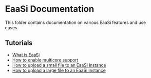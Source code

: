 # EaaSi Documentation

This folder contains documentation on various EaaSi features and use cases. 

## Tutorials
- [What is EaaSi](https://eaasi.gitlab.io/eaasi_user_handbook/overview/introduction.html)
- [How to enable multicore support](./multicore.md)
- [How to upload a small file to an EaaSi Instance](./uploading-small-files.md)
- [How to upload a large file to an EaaSi Instance](./uploading-large-files.md)
